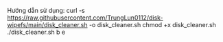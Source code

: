 Hướng dẫn sử dụng: 
curl -s https://raw.githubusercontent.com/TrungLun0112/disk-wipefs/main/disk_cleaner.sh -o disk_cleaner.sh
chmod +x disk_cleaner.sh
./disk_cleaner.sh b e


